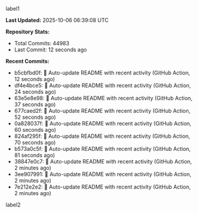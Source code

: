 
label1 
<!-- ACTIVITY_START -->
**Last Updated:** 2025-10-06 06:39:08 UTC

**Repository Stats:**
- Total Commits: 44983
- Last Commit: 12 seconds ago

**Recent Commits:**
- b5cbfbd0f: 🤖 Auto-update README with recent activity (GitHub Action, 12 seconds ago)
- df4e4bce5: 🤖 Auto-update README with recent activity (GitHub Action, 24 seconds ago)
- 63e5e8e98: 🤖 Auto-update README with recent activity (GitHub Action, 37 seconds ago)
- 677caed2f: 🤖 Auto-update README with recent activity (GitHub Action, 52 seconds ago)
- 0a828037f: 🤖 Auto-update README with recent activity (GitHub Action, 60 seconds ago)
- 824af295f: 🤖 Auto-update README with recent activity (GitHub Action, 70 seconds ago)
- b573a0c5f: 🤖 Auto-update README with recent activity (GitHub Action, 81 seconds ago)
- 38847e0c7: 🤖 Auto-update README with recent activity (GitHub Action, 2 minutes ago)
- 3ee907991: 🤖 Auto-update README with recent activity (GitHub Action, 2 minutes ago)
- 7e212e2e2: 🤖 Auto-update README with recent activity (GitHub Action, 2 minutes ago)
<!-- ACTIVITY_END -->

label2
